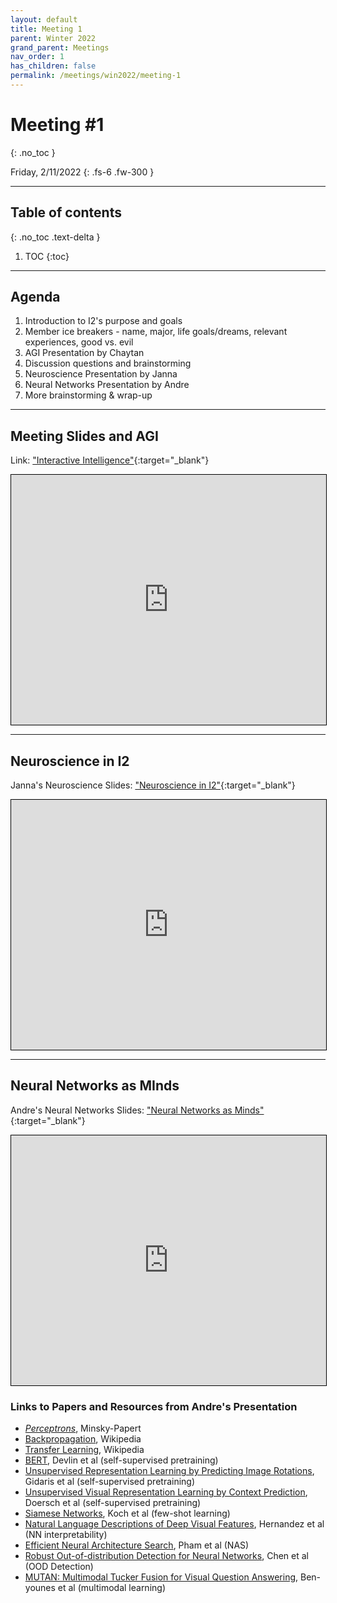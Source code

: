 ```yaml
---
layout: default
title: Meeting 1
parent: Winter 2022
grand_parent: Meetings
nav_order: 1
has_children: false
permalink: /meetings/win2022/meeting-1
---
```


# Meeting #1
{: .no_toc }

Friday, 2/11/2022
{: .fs-6 .fw-300 }

---

## Table of contents
{: .no_toc .text-delta }

1. TOC
{:toc}

---

## Agenda
1. Introduction to I2's purpose and goals
2. Member ice breakers - name, major, life goals/dreams, relevant experiences, good vs. evil
3. AGI Presentation by Chaytan
4. Discussion questions and brainstorming
5. Neuroscience Presentation by Janna
6. Neural Networks Presentation by Andre
7. More brainstorming & wrap-up

---

## Meeting Slides and AGI

Link: ["Interactive Intelligence"](https://www.canva.com/design/DAE1ZsJC4pY/wZJeTZZbLeALEzL89TrHYQ/view?utm_content=DAE1ZsJC4pY&utm_campaign=designshare&utm_medium=link&utm_source=sharebutton){:target="_blank"}

<iframe src="https://www.canva.com/design/DAE1ZsJC4pY/wZJeTZZbLeALEzL89TrHYQ/view?utm_content=DAE1ZsJC4pY&utm_campaign=designshare&utm_medium=link&utm_source=sharebutton" width="100%" height="400" style="border:1px solid black;"></iframe>

---

## Neuroscience in I2
Janna's Neuroscience Slides: ["Neuroscience in I2"](https://docs.google.com/presentation/d/e/2PACX-1vTvKlnlR6KsXcGXlRPVHoSJGS3apWW7QnUpGlMcnD_Nim33h6DyahUrU-FAAUua4g/pub?start=false&loop=false&delayms=3000){:target="_blank"}

<iframe src="https://docs.google.com/presentation/d/e/2PACX-1vTvKlnlR6KsXcGXlRPVHoSJGS3apWW7QnUpGlMcnD_Nim33h6DyahUrU-FAAUua4g/pub?start=false&loop=false&delayms=3000" width="100%" height="400" style="border:1px solid black;"></iframe>

---

## Neural Networks as MInds
Andre's Neural Networks Slides: ["Neural Networks as Minds"](https://www.canva.com/design/DAE3pFjSZXo/GNpikNt16oczG71FeoKeCw/view?utm_content=DAE3pFjSZXo&utm_campaign=designshare&utm_medium=link&utm_source=sharebutton){:target="_blank"}

<iframe src="https://www.canva.com/design/DAE3pFjSZXo/GNpikNt16oczG71FeoKeCw/view?utm_content=DAE3pFjSZXo&utm_campaign=designshare&utm_medium=link&utm_source=sharebutton" width="100%" height="400" style="border:1px solid black;"></iframe>

### Links to Papers and Resources from Andre's Presentation
- [*Perceptrons*](https://mitpress.mit.edu/books/perceptrons), Minsky-Papert
- [Backpropagation](https://en.wikipedia.org/wiki/Backpropagation), Wikipedia
- [Transfer Learning](https://en.wikipedia.org/wiki/Transfer_learning), Wikipedia
- [BERT](https://arxiv.org/abs/1810.04805), Devlin et al (self-supervised pretraining)
- [Unsupervised Representation Learning by Predicting Image Rotations](https://arxiv.org/abs/1803.07728), Gidaris et al (self-supervised pretraining)
- [Unsupervised Visual Representation Learning by Context Prediction](https://arxiv.org/abs/1505.05192), Doersch et al (self-supervised pretraining)
- [Siamese Networks](https://www.cs.cmu.edu/~rsalakhu/papers/oneshot1.pdf), Koch et al (few-shot learning)
- [Natural Language Descriptions of Deep Visual Features](https://arxiv.org/pdf/2201.11114.pdf), Hernandez et al (NN interpretability)
- [Efficient Neural Architecture Search](https://arxiv.org/abs/1802.03268), Pham et al (NAS)
- [Robust Out-of-distribution Detection for Neural Networks](https://arxiv.org/abs/2003.09711), Chen et al (OOD Detection)
- [MUTAN: Multimodal Tucker Fusion for Visual Question Answering](https://arxiv.org/pdf/1705.06676.pdf), Ben-younes et al (multimodal learning) 
